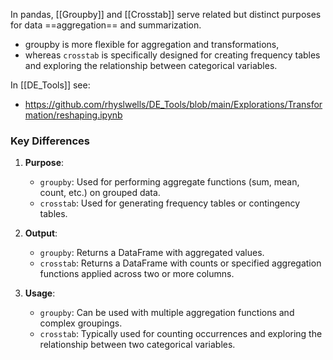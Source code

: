 In pandas, [[Groupby]] and [[Crosstab]] serve related but distinct purposes for data ==aggregation== and summarization.

- groupby is more flexible for aggregation and transformations,
- whereas `crosstab` is specifically designed for creating frequency tables and exploring the relationship between categorical variables.


In [[DE_Tools]] see:
- https://github.com/rhyslwells/DE_Tools/blob/main/Explorations/Transformation/reshaping.ipynb
### Key Differences

1. **Purpose**:
   - `groupby`: Used for performing aggregate functions (sum, mean, count, etc.) on grouped data.
   - `crosstab`: Used for generating frequency tables or contingency tables.

2. **Output**:
   - `groupby`: Returns a DataFrame with aggregated values.
   - `crosstab`: Returns a DataFrame with counts or specified aggregation functions applied across two or more columns.

3. **Usage**:
   - `groupby`: Can be used with multiple aggregation functions and complex groupings.
   - `crosstab`: Typically used for counting occurrences and exploring the relationship between two categorical variables.



